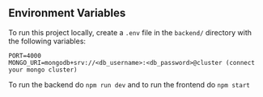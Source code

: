 ## Environment Variables

To run this project locally, create a `.env` file in the `backend/` directory with the following variables:

```env
PORT=4000
MONGO_URI=mongodb+srv://<db_username>:<db_password>@cluster (connect your mongo cluster)
```

To run the backend do `npm run dev` and to run the frontend do `npm start`
